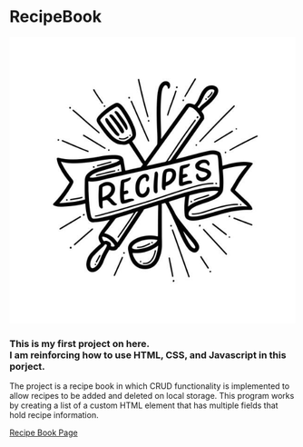 # RecipeBook
![Recipe Book](src/assets/recipes.jpg)
### This is my first project on here. <br> I am reinforcing how to use HTML, CSS, and Javascript in this porject.

The project is a recipe book in which CRUD functionality is implemented to allow recipes to be added and deleted on local storage. This program works by creating a list of a custom HTML element that has multiple fields that hold recipe information.

[Recipe Book Page](https://trdhulen.github.io/RecipeBook/)